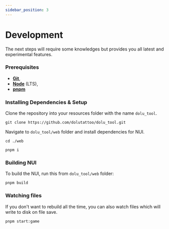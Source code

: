 ```yaml
---
sidebar_position: 3
---
```


# Development

The next steps will require some knowledges but provides you all latest and experimental features.

### Prerequisites
- **[Git](https://git-scm.com/)**,
- **[Node](https://nodejs.org/en/)** (LTS),
- **[pnpm](https://pnpm.io/installation)**

### Installing Dependencies & Setup
Clone the repository into your resources folder with the name `dolu_tool`.
```
git clone https://github.com/dolutattoo/dolu_tool.git
```

Navigate to `dolu_tool/web` folder and install dependencies for NUI.

```
cd ./web
```
```
pnpm i
```

### Building NUI

To build the NUI, run this from `dolu_tool/web` folder:
```
pnpm build
```

### Watching files
If you don't want to rebuild all the time, you can also watch files which will write to disk on file save.
```
pnpm start:game
```